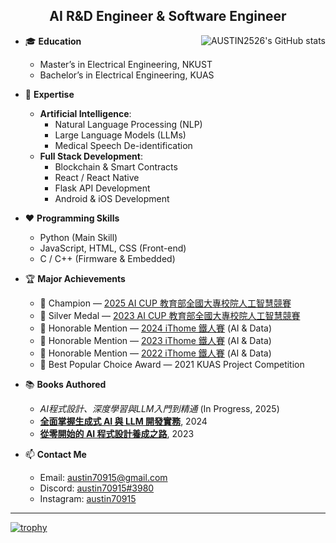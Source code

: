 <h2 align="center">AI R&D Engineer & Software Engineer</h2>
<img src="https://github-readme-stats.vercel.app/api?username=AUSTIN2526&show_icons=true" alt="AUSTIN2526's GitHub stats" align="right">

* 🎓 **Education**  
  * Master’s in Electrical Engineering, NKUST
  * Bachelor’s in Electrical Engineering, KUAS

* 🔭 **Expertise**  
  * **Artificial Intelligence**:  
    * Natural Language Processing (NLP)  
    * Large Language Models (LLMs)  
    * Medical Speech De-identification  
  * **Full Stack Development**:  
    * Blockchain & Smart Contracts  
    * React / React Native  
    * Flask API Development  
    * Android & iOS Development  

* ❤ **Programming Skills**  
  * Python (Main Skill)  
  * JavaScript, HTML, CSS (Front-end)  
  * C / C++ (Firmware & Embedded)  

* 🏆 **Major Achievements**  
  * 🥇 Champion — [2025 AI CUP 教育部全國大專校院人工智慧競賽](https://github.com/AUSTIN2526/med-voice-SHI-detector)
  * 🥈 Silver Medal — [2023 AI CUP 教育部全國大專校院人工智慧競賽](https://github.com/AUSTIN2526/DE-ID-AI-CUP-Trainer)
  * 🥉 Honorable Mention — [2024 iThome 鐵人賽](https://ithelp.ithome.com.tw/2024ironman/reward) (AI & Data)  
  * 🥉 Honorable Mention — [2023 iThome 鐵人賽](https://github.com/AUSTIN2526/learn-AI-in-30-days) (AI & Data)  
  * 🥉 Honorable Mention — [2022 iThome 鐵人賽](https://github.com/AUSTIN2526/iThome2023-learn-NLP-in-30-days) (AI & Data)  
  * 🎊 Best Popular Choice Award — 2021 KUAS Project Competition  

* 📚 **Books Authored**  
  * *AI程式設計、深度學習與LLM入門到精通* (In Progress, 2025)  
  * [**全面掌握生成式 AI 與 LLM 開發實務**](https://github.com/AUSTIN2526/learn-NLP-in-30-days-book-version), 2024  
  * [**從零開始的 AI 程式設計養成之路**](https://github.com/AUSTIN2526/learn-AI-in-30-days-book-version), 2023
    
* 📫 **Contact Me**  
  * Email: austin70915@gmail.com  
  * Discord: [austin70915#3980](https://discordapp.com/users/austin#3980)  
  * Instagram: [austin70915](https://www.instagram.com/austin70915/)  

---
[![trophy](https://github-profile-trophy.vercel.app/?username=AUSTIN2526&&column=-1)](https://github.com/ryo-ma/github-profile-trophy)
